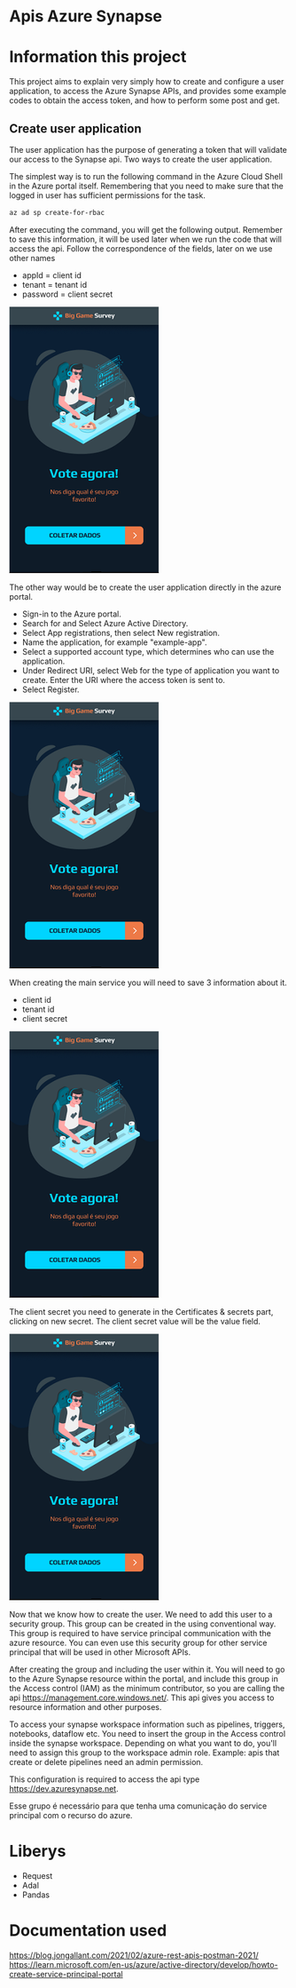 # Apis Azure Synapse

# Information this project

This project aims to explain very simply how to create and configure a user application, to access the Azure Synapse APIs, and provides some example codes to obtain the access token, and how to perform some post and get.

## Create user application

The user application has the purpose of generating a token that will validate our access to the Synapse api.
Two ways to create the user application.

The simplest way is to run the following command in the Azure Cloud Shell in the Azure portal itself. Remembering that you need to make sure that the logged in user has sufficient permissions for the task.

```bash
az ad sp create-for-rbac
```

After executing the command, you will get the following output. Remember to save this information, it will be used later when we run the code that will access the api.
Follow the correspondence of the fields, later on we use other names

- appId = client id
- tenant = tenant id
- password = client secret

![Mobile 1](https://github.com/acenelio/assets/raw/main/sds1/mobile1.png)

The other way would be to create the user application directly in the azure portal.
- Sign-in to the Azure portal.
- Search for and Select Azure Active Directory.
- Select App registrations, then select New registration.
- Name the application, for example "example-app".
- Select a supported account type, which determines who can use the application.
- Under Redirect URI, select Web for the type of application you want to create. Enter the URI where the access token is sent to.
- Select Register.

![Mobile 1](https://github.com/acenelio/assets/raw/main/sds1/mobile1.png)

When creating the main service you will need to save 3 information about it.
- client id
- tenant id
- client secret

![Mobile 1](https://github.com/acenelio/assets/raw/main/sds1/mobile1.png)

The client secret you need to generate in the Certificates & secrets part, clicking on new secret.
The client secret value will be the value field.

![Mobile 1](https://github.com/acenelio/assets/raw/main/sds1/mobile1.png)

Now that we know how to create the user.
We need to add this user to a security group. This group can be created in the using conventional way. This group is required to have service principal communication with the azure resource. You can even use this security group for other service principal that will be used in other Microsoft APIs.

After creating the group and including the user within it. You will need to go to the Azure Synapse resource within the portal, and include this group in the Access control (IAM) as the minimum contributor, so you are calling the api https://management.core.windows.net/.
This api gives you access to resource information and other purposes.

To access your synapse workspace information such as pipelines, triggers, notebooks, dataflow etc. You need to insert the group in the Access control inside the synapse workspace. Depending on what you want to do, you'll need to assign this group to the workspace admin role.
Example: apis that create or delete pipelines need an admin permission.

This configuration is required to access the api type https://dev.azuresynapse.net.

Esse grupo é necessário para que tenha uma comunicação do service principal com o recurso do azure.

# Liberys

- Request
- Adal
- Pandas

# Documentation used
https://blog.jongallant.com/2021/02/azure-rest-apis-postman-2021/
https://learn.microsoft.com/en-us/azure/active-directory/develop/howto-create-service-principal-portal
